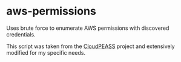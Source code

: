 # aws-permissions
Uses brute force to enumerate AWS permissions with discovered credentials.

This script was taken from the [CloudPEASS](https://raw.githubusercontent.com/carlospolop/CloudPEASS/refs/heads/main/src/aws/awsbruteforce.py) project and extensively modified for my specific needs.
